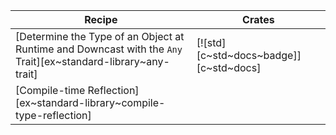 | Recipe | Crates |
|---|---|
| [Determine the Type of an Object at Runtime and Downcast with the `Any` Trait][ex~standard-library~any-trait] | [![std][c~std~docs~badge]][c~std~docs] |
| [Compile-time Reflection][ex~standard-library~compile-type-reflection] | |
